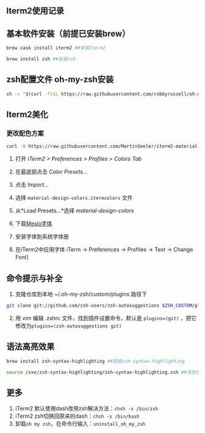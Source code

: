 ## Iterm2使用记录

## 基本软件安装（前提已安装brew）

```bash
brew cask install iterm2 ##安装Iterm2
```

```bash
brew install zsh ##安装zsh
```

## zsh配置文件 oh-my-zsh安装

```bash
sh -c "$(curl -fsSL https://raw.githubusercontent.com/robbyrussell/oh-my-zsh/master/tools/install.sh)" ##下载并安装oh-my-zsh
```

## Iterm2美化

### 更改配色方案

```bash
curl -O https://raw.githubusercontent.com/MartinSeeler/iterm2-material-design/master/material-design-colors.itermcolors ##下载material配色方案
```

1. 打开 *iTerm2 > Preferences > Profiles > Colors Tab*

2. 在最底部点击 *Color Presets…* 

3. 点击 *Import…*

4. 选择 `material-design-colors.itermcolors` 文件

5. 从*Load Presets…*选择 *material-design-colors*  
6. 下载[Meslo字体](https://github.com/powerline/fonts/blob/master/Meslo%20Slashed/Meslo%20LG%20M%20Regular%20for%20Powerline.ttf)
7. 安装字体到系统字体册
8. 在iTerm2中应用字体 iTerm -> Preferences -> Profiles -> Text -> Change Font）

## 命令提示与补全

1. 克隆仓库到本地 ~/.oh-my-zsh/custom/plugins 路径下

```bash
git clone git://github.com/zsh-users/zsh-autosuggestions $ZSH_CUSTOM/plugins/zsh-autosuggestions
```

2. 用 vim 编辑 .zshrc 文件，找到插件设置命令，默认是 `plugins=(git)` ，把它修改为`plugins=(zsh-autosuggestions git)`

## 语法高亮效果

```bash
brew install zsh-syntax-highlighting ##安装zsh-syntax-highlighting
```



```bash
source /xxx/zsh-syntax-highlighting/zsh-syntax-highlighting.zsh ##添加在.zhsrc最后一行
```

## 更多

1. iTerm2 默认使用dash改用zsh解决方法：`chsh -s /bin/zsh`
2. iTerm2 zsh切换回原来的dash：`chsh -s /bin/bash`
3. 卸载`oh my zsh`，在命令行输入：`uninstall_oh_my_zsh`